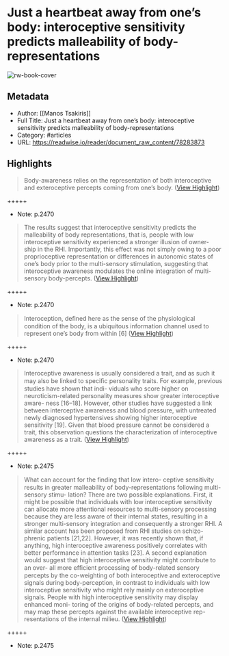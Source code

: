 # Just a heartbeat away from one’s body: interoceptive sensitivity predicts malleability of body-representations

![rw-book-cover](https://readwise-assets.s3.amazonaws.com/static/images/article2.74d541386bbf.png)

## Metadata
- Author: [[Manos Tsakiris]]
- Full Title: Just a heartbeat away from one’s body: interoceptive sensitivity predicts malleability of body-representations
- Category: #articles
- URL: https://readwise.io/reader/document_raw_content/78283873

## Highlights

> Body-awareness relies on the representation of both interoceptive and exteroceptive percepts coming from one’s body. ([View Highlight](https://read.readwise.io/read/01hbx7yp983sz7z17fqtwqw9fd))


+++++ 
- Note: p.2470


> The results suggest that interoceptive sensitivity predicts the malleability of body representations, that is, people with low interoceptive sensitivity experienced a stronger illusion of owner- ship in the RHI. Importantly, this effect was not simply owing to a poor proprioceptive representation or differences in autonomic states of one’s body prior to the multi-sensory stimulation, suggesting that interoceptive awareness modulates the online integration of multi-sensory body-percepts. ([View Highlight](https://read.readwise.io/read/01hbx83xvbq3mkh972xhhgpgre))


+++++ 
- Note: p.2470


> Interoception, deﬁned here as the sense of the physiological condition of the body, is a ubiquitous information channel used to represent one’s body from within [6] ([View Highlight](https://read.readwise.io/read/01hbx8gtg6f49tx3grqw1332rc))


+++++ 
- Note: p.2470


> Interoceptive awareness is usually considered a trait, and as such it may also be linked to speciﬁc personality traits. For example, previous studies have shown that indi- viduals who score higher on neuroticism-related personality measures show greater interoceptive aware- ness [16–18]. However, other studies have suggested a link between interceptive awareness and blood pressure, with untreated newly diagnosed hypertensives showing higher interoceptive sensitivity [19]. Given that blood pressure cannot be considered a trait, this observation questions the characterization of interoceptive awareness as a trait. ([View Highlight](https://read.readwise.io/read/01hbx8w3anjzfmx5d6rajpe3j1))


+++++ 
- Note: p.2475


> What can account for the ﬁnding that low intero- ceptive sensitivity results in greater malleability of body-representations following multi-sensory stimu- lation? There are two possible explanations. First, it might be possible that individuals with low interoceptive sensitivity can allocate more attentional resources to multi-sensory processing because they are less aware of their internal states, resulting in a stronger multi-sensory integration and consequently a stronger RHI. A similar account has been proposed from RHI studies on schizo- phrenic patients [21,22]. However, it was recently shown that, if anything, high interoceptive awareness positively correlates with better performance in attention tasks [23]. A second explanation would suggest that high interoceptive sensitivity might contribute to an over- all more efﬁcient processing of body-related sensory percepts by the co-weighting of both interoceptive and exteroceptive signals during body-perception, in contrast to individuals with low interoceptive sensitivity who might rely mainly on exteroceptive signals. People with high interoceptive sensitivity may display enhanced moni- toring of the origins of body-related percepts, and may map these percepts against the available interoceptive rep- resentations of the internal milieu. ([View Highlight](https://read.readwise.io/read/01hbx8z72xpw1g2fatwzfb9151))


+++++ 
- Note: p.2475

